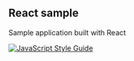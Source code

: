 
## React sample

Sample application built with React

[![JavaScript Style Guide](https://cdn.rawgit.com/standard/standard/master/badge.svg)](https://github.com/standard/standard)
